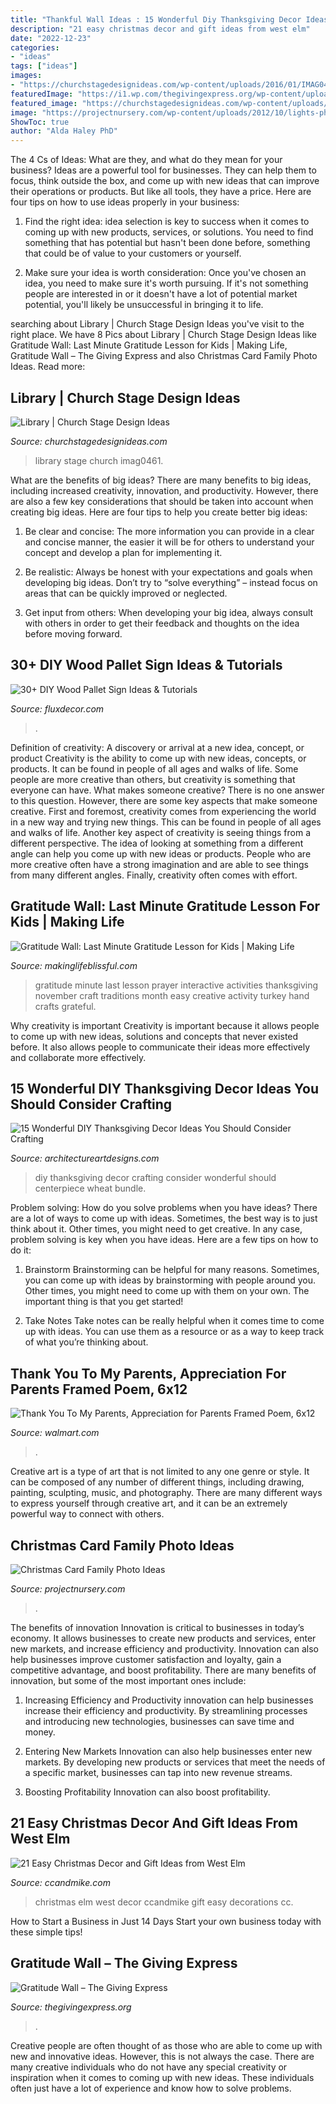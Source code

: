 ```yaml
---
title: "Thankful Wall Ideas : 15 Wonderful Diy Thanksgiving Decor Ideas You Should Consider Crafting"
description: "21 easy christmas decor and gift ideas from west elm"
date: "2022-12-23"
categories:
- "ideas"
tags: ["ideas"]
images:
- "https://churchstagedesignideas.com/wp-content/uploads/2016/01/IMAG0461.jpg"
featuredImage: "https://i1.wp.com/thegivingexpress.org/wp-content/uploads/2018/09/spring-is-here1.png?fit=1080%2C1080&amp;ssl=1"
featured_image: "https://churchstagedesignideas.com/wp-content/uploads/2016/01/IMAG0461.jpg"
image: "https://projectnursery.com/wp-content/uploads/2012/10/lights-photo.jpg"
ShowToc: true
author: "Alda Haley PhD"
---
```



The 4 Cs of Ideas: What are they, and what do they mean for your business?
Ideas are a powerful tool for businesses. They can help them to focus, think outside the box, and come up with new ideas that can improve their operations or products. But like all tools, they have a price. Here are four tips on how to use ideas properly in your business:
1. Find the right idea: idea selection is key to success when it comes to coming up with new products, services, or solutions. You need to find something that has potential but hasn't been done before, something that could be of value to your customers or yourself.

2. Make sure your idea is worth consideration: Once you've chosen an idea, you need to make sure it's worth pursuing. If it's not something people are interested in or it doesn't have a lot of potential market potential, you'll likely be unsuccessful in bringing it to life.

	

		
searching about Library | Church Stage Design Ideas you've visit to the right place. We have 8 Pics about Library | Church Stage Design Ideas like Gratitude Wall: Last Minute Gratitude Lesson for Kids | Making Life, Gratitude Wall – The Giving Express and also Christmas Card Family Photo Ideas. Read more:
		
    
## Library | Church Stage Design Ideas

<img loading=lazy src="https://churchstagedesignideas.com/wp-content/uploads/2016/01/IMAG0461.jpg" onerror="this.onerror=null;this.src='https://tse2.mm.bing.net/th?id=OIP.tYvB3r5SNtsT0riSw_zglgHaEM&amp;pid=15.1';" alt="Library | Church Stage Design Ideas">

_Source: churchstagedesignideas.com_

>library stage church imag0461. 

	

What are the benefits of big ideas?
There are many benefits to big ideas, including increased creativity, innovation, and productivity. However, there are also a few key considerations that should be taken into account when creating big ideas. Here are four tips to help you create better big ideas:
1. Be clear and concise: The more information you can provide in a clear and concise manner, the easier it will be for others to understand your concept and develop a plan for implementing it.

2. Be realistic: Always be honest with your expectations and goals when developing big ideas. Don’t try to “solve everything” – instead focus on areas that can be quickly improved or neglected.

3. Get input from others: When developing your big idea, always consult with others in order to get their feedback and thoughts on the idea before moving forward.

    
## 30+ DIY Wood Pallet Sign Ideas &amp; Tutorials

<img loading=lazy src="https://fluxdecor.com/wp-content/uploads/2016/11/wood-pallet-signs/25-wood-pallet-signs.jpg" onerror="this.onerror=null;this.src='https://tse4.mm.bing.net/th?id=OIP.1gSmmzbZM7LPeEvL7gZscgHaLH&amp;pid=15.1';" alt="30+ DIY Wood Pallet Sign Ideas &amp; Tutorials">

_Source: fluxdecor.com_

>. 

	

Definition of creativity: A discovery or arrival at a new idea, concept, or product
Creativity is the ability to come up with new ideas, concepts, or products. It can be found in people of all ages and walks of life. Some people are more creative than others, but creativity is something that everyone can have. What makes someone creative? There is no one answer to this question. However, there are some key aspects that make someone creative. First and foremost, creativity comes from experiencing the world in a new way and trying new things. This can be found in people of all ages and walks of life. Another key aspect of creativity is seeing things from a different perspective. The idea of looking at something from a different angle can help you come up with new ideas or products. People who are more creative often have a strong imagination and are able to see things from many different angles. Finally, creativity often comes with effort.

    
## Gratitude Wall: Last Minute Gratitude Lesson For Kids | Making Life

<img loading=lazy src="https://4.bp.blogspot.com/-zb_V0ZouFSE/UoZPljR5gOI/AAAAAAAAA34/jmTgKKfVpGE/s1600/wallofgratitude1.jpg" onerror="this.onerror=null;this.src='https://tse3.mm.bing.net/th?id=OIP.S8xEqQc1Ipd3kOzzjdYxYAHaK6&amp;pid=15.1';" alt="Gratitude Wall: Last Minute Gratitude Lesson for Kids | Making Life">

_Source: makinglifeblissful.com_

>gratitude minute last lesson prayer interactive activities thanksgiving november craft traditions month easy creative activity turkey hand crafts grateful. 

	

Why creativity is important
Creativity is important because it allows people to come up with new ideas, solutions and concepts that never existed before. It also allows people to communicate their ideas more effectively and collaborate more effectively.

    
## 15 Wonderful DIY Thanksgiving Decor Ideas You Should Consider Crafting

<img loading=lazy src="https://www.architectureartdesigns.com/wp-content/uploads/2017/10/15-Wonderful-DIY-Thanksgiving-Decor-Ideas-You-Should-Consider-Crafting-5.jpg" onerror="this.onerror=null;this.src='https://tse2.mm.bing.net/th?id=OIP.xXHU3RyqOD-mjBuJz2OINQHaLH&amp;pid=15.1';" alt="15 Wonderful DIY Thanksgiving Decor Ideas You Should Consider Crafting">

_Source: architectureartdesigns.com_

>diy thanksgiving decor crafting consider wonderful should centerpiece wheat bundle. 

	

Problem solving: How do you solve problems when you have ideas?
There are a lot of ways to come up with ideas. Sometimes, the best way is to just think about it. Other times, you might need to get creative. In any case, problem solving is key when you have ideas. Here are a few tips on how to do it:
1. Brainstorm
Brainstorming can be helpful for many reasons. Sometimes, you can come up with ideas by brainstorming with people around you. Other times, you might need to come up with them on your own. The important thing is that you get started!

2. Take Notes
Take notes can be really helpful when it comes time to come up with ideas. You can use them as a resource or as a way to keep track of what you’re thinking about.

    
## Thank You To My Parents, Appreciation For Parents Framed Poem, 6x12

<img loading=lazy src="https://i5.walmartimages.com/asr/a7d03d21-fe90-41cc-9239-ce3cf2b04bc8_1.0b0f1ae8a3eb43b2f7f9a57664e3e1a4.jpeg?odnWidth=1000&amp;odnHeight=1000&amp;odnBg=ffffff" onerror="this.onerror=null;this.src='https://tse3.mm.bing.net/th?id=OIP.T2MgINwrkYZwDlXzkMcuwQHaHa&amp;pid=15.1';" alt="Thank You To My Parents, Appreciation for Parents Framed Poem, 6x12">

_Source: walmart.com_

>. 

	

Creative art is a type of art that is not limited to any one genre or style. It can be composed of any number of different things, including drawing, painting, sculpting, music, and photography. There are many different ways to express yourself through creative art, and it can be an extremely powerful way to connect with others.

    
## Christmas Card Family Photo Ideas

<img loading=lazy src="https://projectnursery.com/wp-content/uploads/2012/10/lights-photo.jpg" onerror="this.onerror=null;this.src='https://tse1.mm.bing.net/th?id=OIP.fq7KIC86LQg4MAQu-UJT3gHaLG&amp;pid=15.1';" alt="Christmas Card Family Photo Ideas">

_Source: projectnursery.com_

>. 

	

The benefits of innovation
Innovation is critical to businesses in today’s economy. It allows businesses to create new products and services, enter new markets, and increase efficiency and productivity. Innovation can also help businesses improve customer satisfaction and loyalty, gain a competitive advantage, and boost profitability.
There are many benefits of innovation, but some of the most important ones include:

1. Increasing Efficiency and Productivity
innovation can help businesses increase their efficiency and productivity. By streamlining processes and introducing new technologies, businesses can save time and money.

2. Entering New Markets
Innovation can also help businesses enter new markets. By developing new products or services that meet the needs of a specific market, businesses can tap into new revenue streams.

3. Boosting Profitability
Innovation can also boost profitability.

    
## 21 Easy Christmas Decor And Gift Ideas From West Elm

<img loading=lazy src="https://ccandmike.com/wp-content/uploads/2017/11/Christmas-decor-ideas-62-of-141.jpg" onerror="this.onerror=null;this.src='https://tse3.mm.bing.net/th?id=OIP.iJ1hAH-PvWhBJr7pb_cfigHaLH&amp;pid=15.1';" alt="21 Easy Christmas Decor and Gift Ideas from West Elm">

_Source: ccandmike.com_

>christmas elm west decor ccandmike gift easy decorations cc. 

	

How to Start a Business in Just 14 Days
Start your own business today with these simple tips!

    
## Gratitude Wall – The Giving Express

<img loading=lazy src="https://i1.wp.com/thegivingexpress.org/wp-content/uploads/2018/09/spring-is-here1.png?fit=1080%2C1080&amp;ssl=1" onerror="this.onerror=null;this.src='https://tse1.mm.bing.net/th?id=OIP.N5jjDyplHwgWlrlBf3DH1wHaHa&amp;pid=15.1';" alt="Gratitude Wall – The Giving Express">

_Source: thegivingexpress.org_

>. 

	

Creative people are often thought of as those who are able to come up with new and innovative ideas. However, this is not always the case. There are many creative individuals who do not have any special creativity or inspiration when it comes to coming up with new ideas. These individuals often just have a lot of experience and know how to solve problems.

